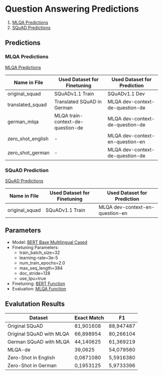 # Question Answering Predictions

1. [MLQA Predictions](MLQA_prediction_results.json)
2. [SQuAD Predictions](SQuAD_prediction_results.json)

## Predictions
### MLQA Predictions
[MLQA Predictions](MLQA_prediction_results.json)

| Name in File      | Used Dataset for Finetuning       | Used Dataset for Prediction     |
|-------------------|-----------------------------------|---------------------------------|
| original_squad    | SQuADv1.1 Train                   | SQuADv1.1 Dev                   |
| translated_squad  | Translated SQuAD in German        | MLQA dev-context-de-question-de |
| german_mlqa       | MLQA train-context-de-question-de | MLQA dev-context-de-question-de |
| zero_shot_english | -                                 | MLQA dev-context-en-question-en |
| zero_shot_german  | -                                 | MLQA dev-context-de-question-de |

### SQuAD Prediction
[SQuAD Predictions](SQUAD_prediction_results.json)

| Name in File      | Used Dataset for Finetuning       | Used Dataset for Prediction     |
|-------------------|-----------------------------------|---------------------------------|
| original_squad    | SQuADv1.1 Train                   | MLQA dev-context-en-question-en |

## Parameters
- Model: [BERT Base Multilingual Cased](https://github.com/google-research/bert)
- Finetuning Parameters:
  - train_batch_size=32
  - learning-rate=3e-5
  - num_train_epochs=2.0
  - max_seq_length=384
  - doc_stride=128
  - use_tpu=true
- Finetuning: [BERT Function](https://github.com/google-research/bert)
- Evaluation: [MLQA Function](https://github.com/facebookresearch/MLQA)

## Evalutation Results
| Dataset                  | Exact Match | F1        |
|--------------------------|-------------|-----------|
| Original SQuAD           | 81,901608   | 88,947487 |
| Original SQuAD with MLQA | 66,898954   | 80,266104 |
| German SQuAD with MLQA   | 44,140625   | 61,369219 |
| MLQA-de                  | 39,0625     | 54,079560 |
| Zero-Shot in English     | 0,0871080   | 5,5916380 |
| Zero-Shot in German      | 0,1953125   | 5,9733396 |